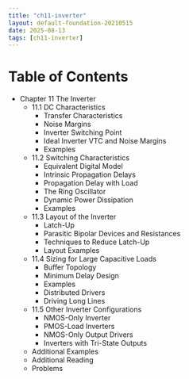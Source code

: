 ```yaml
---
title: "ch11-inverter"
layout: default-foundation-20210515
date: 2025-08-13
tags: [ch11-inverter]
---
```


# Table of Contents

- Chapter 11 The Inverter  
  - 11.1 DC Characteristics  
    - Transfer Characteristics  
    - Noise Margins  
    - Inverter Switching Point  
    - Ideal Inverter VTC and Noise Margins  
    - Examples  
  - 11.2 Switching Characteristics  
    - Equivalent Digital Model  
    - Intrinsic Propagation Delays  
    - Propagation Delay with Load  
    - The Ring Oscillator  
    - Dynamic Power Dissipation  
    - Examples  
  - 11.3 Layout of the Inverter  
    - Latch-Up  
    - Parasitic Bipolar Devices and Resistances  
    - Techniques to Reduce Latch-Up  
    - Layout Examples  
  - 11.4 Sizing for Large Capacitive Loads  
    - Buffer Topology  
    - Minimum Delay Design  
    - Examples  
    - Distributed Drivers  
    - Driving Long Lines  
  - 11.5 Other Inverter Configurations  
    - NMOS-Only Inverter  
    - PMOS-Load Inverters  
    - NMOS-Only Output Drivers  
    - Inverters with Tri-State Outputs  
  - Additional Examples  
  - Additional Reading  
  - Problems
